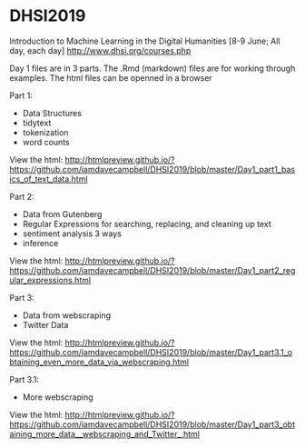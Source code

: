 # DHSI2019
Introduction to Machine Learning in the Digital Humanities [8-9 June; All day, each day]
http://www.dhsi.org/courses.php

Day 1 files are in 3 parts.  The .Rmd (markdown) files are for working through examples.
The html files can be openned  in a browser

Part 1:
 - Data Structures
 - tidytext
 - tokenization
 - word counts
 
 View the html:
http://htmlpreview.github.io/?https://github.com/iamdavecampbell/DHSI2019/blob/master/Day1_part1_basics_of_text_data.html
 
 
 Part 2:
 - Data from Gutenberg
 - Regular Expressions for searching, replacing, and cleaning up text
 - sentiment analysis 3 ways
 - inference
 
 View the html:
http://htmlpreview.github.io/?https://github.com/iamdavecampbell/DHSI2019/blob/master/Day1_part2_regular_expressions.html
 
 Part 3:
 - Data from webscraping
 - Twitter Data
 
 View the html:
http://htmlpreview.github.io/?https://github.com/iamdavecampbell/DHSI2019/blob/master/Day1_part3.1_obtaining_even_more_data_via_webscraping.html
 
 Part 3.1:
 - More webscraping
 
 View the html:
http://htmlpreview.github.io/?https://github.com/iamdavecampbell/DHSI2019/blob/master/Day1_part3_obtaining_more_data__webscraping_and_Twitter_.html
 

